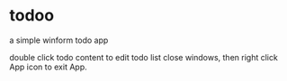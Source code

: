 # todoo
a simple winform todo app 

double click todo content to edit todo list
close windows, then right click App icon to exit App.
